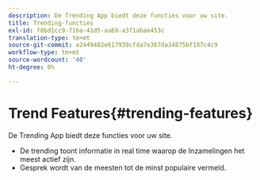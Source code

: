 ```yaml
---
description: De Trending App biedt deze functies voor uw site.
title: Trending-functies
exl-id: f8bd1cc9-716a-41d5-aa69-a3f1abae453c
translation-type: tm+mt
source-git-commit: a2449482e617939cfda7e367da34875bf187c4c9
workflow-type: tm+mt
source-wordcount: '40'
ht-degree: 0%

---
```


# Trend Features{#trending-features}

De Trending App biedt deze functies voor uw site.



* De trending toont informatie in real time waarop de Inzamelingen het meest actief zijn.
* Gesprek wordt van de meesten tot de minst populaire vermeld.
